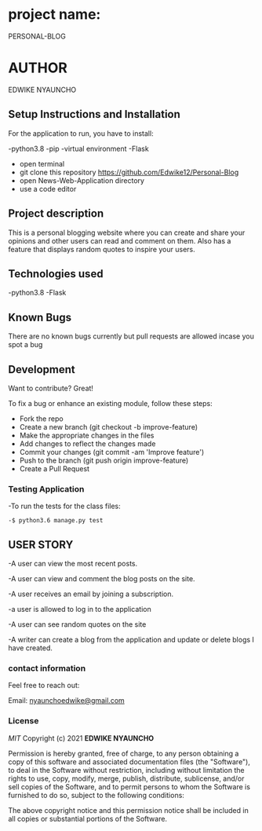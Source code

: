 #  project name:
PERSONAL-BLOG


# AUTHOR
EDWIKE NYAUNCHO

## Setup Instructions and Installation
For the application to run, you have to install:

-python3.8
-pip
-virtual environment
-Flask

- open terminal
- git clone this repository https://github.com/Edwike12/Personal-Blog
- open News-Web-Application directory
- use a code editor


## Project description
This is a personal blogging website where you can create and share your opinions and other users can read and comment on them. Also has a feature that displays random quotes to inspire your users.


## Technologies used
-python3.8
-Flask


## Known Bugs
There are no known bugs currently but pull requests are allowed incase you spot a bug


## Development 
Want to contribute? Great!

To fix a bug or enhance an existing module, follow these steps:
- Fork the repo
- Create a new branch (git checkout -b improve-feature)
- Make the appropriate changes in the files
- Add changes to reflect the changes made
- Commit your changes (git commit -am 'Improve feature')
- Push to the branch (git push origin improve-feature)
- Create a Pull Request


### Testing Application
-To run the tests for the class files:

    -$ python3.6 manage.py test

## USER STORY
-A user can view the most recent posts.

-A user can view and comment the blog posts on the site.

-A user receives an email by joining a subscription.

-a user is allowed to log in to the application

-A user can see random quotes on the site

-A writer can create a blog from the application and update or delete blogs I have created.    



### contact information
Feel free to reach out:

Email: nyaunchoedwike@gmail.com


### License

*MIT*
Copyright (c) 2021 **EDWIKE NYAUNCHO**

Permission is hereby granted, free of charge, to any person obtaining a copy of this software and associated documentation files (the "Software"), to deal in the Software without restriction, including without limitation the rights to use, copy, modify, merge, publish, distribute, sublicense, and/or sell copies of the Software, and to permit persons to whom the Software is furnished to do so, subject to the following conditions:

The above copyright notice and this permission notice shall be included in all copies or substantial portions of the Software.


